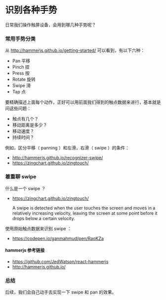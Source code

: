 # 识别各种手势

日常我们操作触屏设备，会用到哪几种手势呢？


### 常用手势分类


从 http://hammerjs.github.io/getting-started/ 可以看到，有以下六种：

- Pan 平移
- Pinch 捏
- Press 按
- Rotate 旋转
- Swipe 滑
- Tap 点


要精确描述上面每个动作，正好可以用前面我们得到的触点数据来进行，基本就是问这些问题：

- 触点有几个？
- 移动距离是多少？
- 移动速度？
- 持续时间？

例如，区分平移（ panning ）和左滑，右滑（ swipe ）的条件：

- http://hammerjs.github.io/recognizer-swipe/
- https://zingchart.github.io/zingtouch/



### 着重聊 swipe

什么是一个 swipe ？

  - https://zingchart.github.io/zingtouch/

      A swipe is detected when the user touches the screen and moves in a relatively increasing velocity, leaving the screen at some point before it drops below a certain velocity.

使用原始触点数据来识别 swipe ：

  - https://codepen.io/ganmahmud/pen/RaoKZa

#### hammerjs 参考链接

- https://github.com/JedWatson/react-hammerjs
- http://hammerjs.github.io/


### 总结

后续，我们会自己动手去实现一下 swipe 和 pan 的效果。